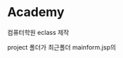 # Academy
컴퓨터학원 eclass 제작
 
 project 폴더가 최근폴더
 mainform.jsp의 <script>부분의 refer header 부분 url의 서버포트를 로컬에 맞게 다시 설정해야 로그인 시, alert창이 열림, 또한 Path를 /Academy 로 지정
 url : Academy/login.jsp 가 처음 시작 페이지
<br><br>
개발환경, 언어 및 툴 : Java SE 11, jdk 11,tomcat 9.0, My SQL, MySQL Workbench, javaScript

# 프로젝트 계기
Jsp와 servlet을 이해하고 spring으로 넘어가기 위해서 협업하며 프로젝트를 하려고 함
지인 중 학원 웹사이트를 제작하고싶다는 의견이 있어 학원 웹사이트에 대해 궁금하여 제작해봄

# 기간 / 인원 수
2021.12.21-23 (약 40시간) / 3명

# 배운점
1. 회원가입 , 로그인 부분에서 session이 생성안되는 오류가 있어서 이 부분을 잡느라 헤맴<br> -> if문 안으로 못들어오는 오류.. 일일히 찍어보며 디버깅하는 방법을 배움
2. request.getParameter()과 request.getAttribute()의 차이점에 대해 알게됨
3. 또한 el태그의 사용방법이나 jstl core에 대해 자세히 알게됨. 예를들어 c:choose 문으로 수정, 삭제 버튼이 sessionId와 일치하는지 확인하는것
4. controller에서 actiondo로 이동할 때에 데이터이동에 대해서 확실하게 알게됨 -> do에서 do로 이동할 때에 데이터 처리방식에대해 고민할 계기가 됨
5. actionDo 및 UTF-8의 남용시 ??? 출력 에 대해 알게되었음( request.setCharacterEncoding("utf-8");과 <br>또 깨질시에 response.setContentType("text/html; charset=utf-8")을 사용해야하는것을 알게됨
6. db설계가 굉장히 중요하다는 것을 알게됨. 처음에 만든 테이블을 드롭하고 계속 새롭게 만들면서 느낌... ex) 과목별로 유저가 게시글을 보고싶다면 과목을 외래키로 지정햇어야함..
